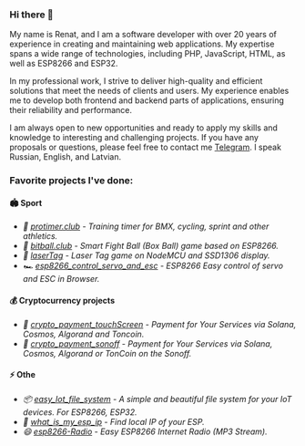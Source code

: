 ### Hi there  👋
My name is Renat, and I am a software developer with over 20 years of experience in creating and maintaining web applications. My expertise spans a wide range of technologies, including PHP, JavaScript, HTML, as well as ESP8266 and ESP32.

In my professional work, I strive to deliver high-quality and efficient solutions that meet the needs of clients and users. My experience enables me to develop both frontend and backend parts of applications, ensuring their reliability and performance.

I am always open to new opportunities and ready to apply my skills and knowledge to interesting and challenging projects. If you have any proposals or questions, please feel free to contact me [Telegram](https://t.me/renat2985). I speak Russian, English, and Latvian.

### Favorite projects I've done:

#### 🏟️ Sport


 - _🏁 [protimer.club](https://github.com/renat2985/protimer.club) - Training timer for BMX, cycling, sprint and other athletics._
 - _🥊 [bitball.club](https://github.com/renat2985/bitball.club) - Smart Fight Ball (Box Ball) game based on ESP8266._
 - _🔫 [laserTag](https://github.com/renat2985/laserTag) - Laser Tag game on NodeMCU and SSD1306 display._
 - _🏎️ [esp8266_control_servo_and_esc](https://github.com/renat2985/esp8266_control_servo_and_esc) - ESP8266 Easy control of servo and ESC in Browser._

#### 💰 Cryptocurrency projects
- _🚀 [crypto_payment_touchScreen](https://github.com/renat2985/crypto_payment_touchScreen) - Payment for Your Services via Solana, Cosmos, Algorand and Toncoin._
- _🚀 [crypto_payment_sonoff](https://github.com/renat2985/crypto_payment_sonoff) - Payment for Your Services via Solana, Cosmos, Algorand or TonCoin on the Sonoff._

#### ⚡ Othe
- _📦 [easy_Iot_file_system](https://github.com/renat2985/easy_Iot_file_system) - A simple and beautiful file system for your IoT devices. For ESP8266, ESP32._
- _💬 [what_is_my_esp_ip](https://github.com/renat2985/what_is_my_esp_ip) - Find local IP of your ESP._
- _😄 [esp8266-Radio](https://github.com/renat2985/esp8266-Radio) - Easy ESP8266 Internet Radio (MP3 Stream)._








